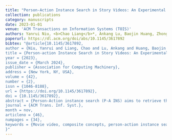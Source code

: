 ```yaml
---
title: "Person-Action Instance Search in Story Videos: An Experimental Study"
collection: publications
category: manuscripts
date: 2023-01-01
venue: 'ACM Transactions on Information Systems (TOIS)'
authors: Yanrui Niu, <b>Chao Liang</b>*, Ankang Lu, Baojin Huang, Zhongyuan Wang, Jiahao Guo
paperurl: https://dl.acm.org/doi/abs/10.1145/3617892
bibtex: "@article{10.1145/3617892,
author = {Niu, Yanrui and Liang, Chao and Lu, Ankang and Huang, Baojin and Wang, Zhongyuan and Guo, Jiahao},
title = {Person-action Instance Search in Story Videos: An Experimental Study},
year = {2023},
issue_date = {March 2024},
publisher = {Association for Computing Machinery},
address = {New York, NY, USA},
volume = {42},
number = {2},
issn = {1046-8188},
url = {https://doi.org/10.1145/3617892},
doi = {10.1145/3617892},
abstract = {Person-Action instance search (P-A INS) aims to retrieve the instances of a specific person doing a specific action, which appears in the 2019–2021 INS tasks of the world-famous TREC Video Retrieval Evaluation (TRECVID). Most of the top-ranking solutions can be summarized with a Division-Fusion-Optimization (DFO) framework, in which person and action recognition scores are obtained separately, then fused, and, optionally, further optimized to generate the final ranking. However, TRECVID only evaluates the final ranking results, ignoring the effects of intermediate steps and their implementation methods. We argue that conducting the fine-grained evaluations of intermediate steps of DFO framework will (1) provide a quantitative analysis of the different methods’ performance in intermediate steps; (2) find out better design choices that contribute to improving retrieval performance; and (3) inspire new ideas for future research from the limitation analysis of current techniques. Particularly, we propose an indirect evaluation method motivated by the leave-one-out strategy, which finds an optimal solution surpassing the champion teams in 2020–2021 INS tasks. Moreover, to validate the generalizability and robustness of the proposed solution under various scenarios, we specifically construct a new large-scale P-A INS dataset and conduct comparative experiments with both the leading NIST TRECVID INS solution and the state-of-the-art P-A INS method. Finally, we discuss the limitations of our evaluation work and suggest future research directions.},
journal = {ACM Trans. Inf. Syst.},
month = nov,
articleno = {46},
numpages = {34},
keywords = {Movie video, composite concepts, person-action instance search}
}"
---
```

